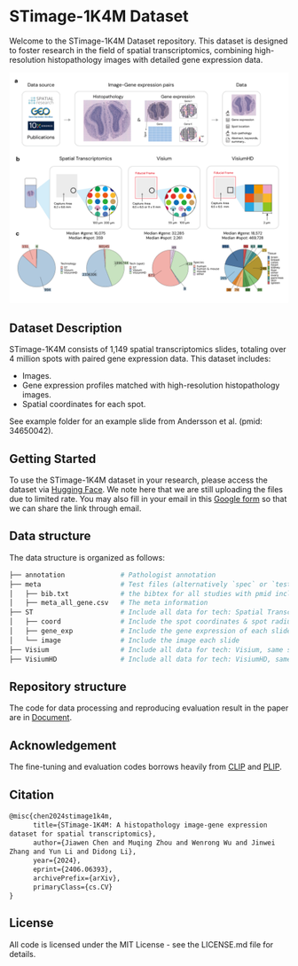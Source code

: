 # STimage-1K4M Dataset

Welcome to the STimage-1K4M Dataset repository. This dataset is designed to foster research in the field of spatial transcriptomics, combining high-resolution histopathology images with detailed gene expression data. 

![teaser](aux/f1.png "teaser")


## Dataset Description

STimage-1K4M consists of 1,149 spatial transcriptomics slides, totaling over 4 million spots with paired gene expression data. This dataset includes:

- Images.
- Gene expression profiles matched with high-resolution histopathology images.
- Spatial coordinates for each spot.

See example folder for an example slide from Andersson et al. (pmid: 34650042).

## Getting Started

To use the STimage-1K4M dataset in your research, please access the dataset via [Hugging Face](https://huggingface.co/datasets/jiawennnn/STimage-1K4M). We note here that we are still uploading the files due to limited rate. You may also fill in your email in this [Google form](https://forms.gle/3Waa4FQnqpK8UGSY7) so that we can share the link through email. 


## Data structure
The data structure is organized as follows:

```bash
├── annotation              # Pathologist annotation
├── meta                    # Test files (alternatively `spec` or `tests`)
│   ├── bib.txt             # the bibtex for all studies with pmid included in the dataset
│   ├── meta_all_gene.csv   # The meta information
├── ST                      # Include all data for tech: Spatial Transcriptomics
│   ├── coord               # Include the spot coordinates & spot radius of each slide
│   ├── gene_exp            # Include the gene expression of each slide
│   └── image               # Include the image each slide
├── Visium                  # Include all data for tech: Visium, same structure as ST
├── VisiumHD                # Include all data for tech: VisiumHD, same structure as ST
```
## Repository structure

The code for data processing and reproducing evaluation result in the paper are in [Document](https://jiawenchenn.github.io/STimage-1K4M/docs/01-make-meta).

## Acknowledgement
The fine-tuning and evaluation codes borrows heavily from [CLIP](https://github.com/openai/CLIP/issues/83) and [PLIP](https://github.com/PathologyFoundation/plip/). 

## Citation

```
@misc{chen2024stimage1k4m,
      title={STimage-1K4M: A histopathology image-gene expression dataset for spatial transcriptomics}, 
      author={Jiawen Chen and Muqing Zhou and Wenrong Wu and Jinwei Zhang and Yun Li and Didong Li},
      year={2024},
      eprint={2406.06393},
      archivePrefix={arXiv},
      primaryClass={cs.CV}
}
```

## License

All code is licensed under the MIT License - see the LICENSE.md file for details.
